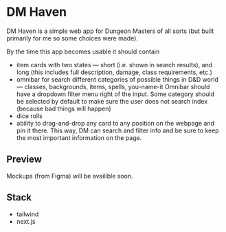 # DM Haven

DM Haven is a simple web app for Dungeon Masters of all sorts (but built primarily for me so some choices were made).

By the time this app becomes usable it should contain
* item cards with two states — short (i.e. shown in search results), and long (this includes full description, damage, class requirements, etc.)
* omnibar for search different categories of possible things in D&D world — classes, backgrounds, items, spells, you-name-it
Omnibar should have a dropdown filter menu right of the input. Some category should be selected by default to make sure the user does not search index (because bad things will happen)
* dice rolls
* ability to drag-and-drop any card to any position on the webpage and pin it there. This way, DM can search and filter info and be sure to keep the most important information on the page.

## Preview

Mockups (from Figma) will be availible soon.

## Stack
* tailwind
* next.js
